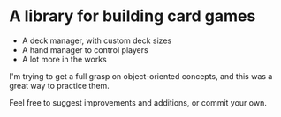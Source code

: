 # A library for building card games
- A deck manager, with custom deck sizes
- A hand manager to control players
- A lot more in the works

I'm trying to get a full grasp on object-oriented concepts,
and this was a great way to practice them.

Feel free to suggest improvements and additions, or commit your own.
